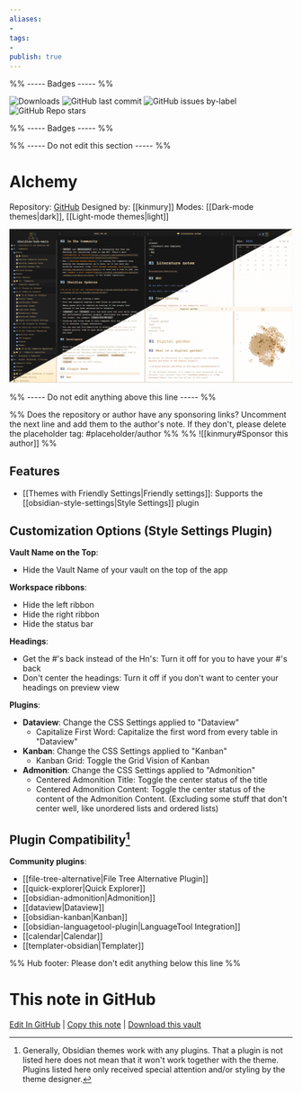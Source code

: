 ```yaml
---
aliases:
- 
tags: 
- 
publish: true
---
```


%% ----- Badges ----- %%

![Downloads](https://img.shields.io/badge/downloads-3340-573E7A?style=for-the-badge&logo=)
![GitHub last commit](https://img.shields.io/github/last-commit/kinmury/Alchemy?color=573E7A&label=last%20update&logo=github&style=for-the-badge)
![GitHub issues by-label](https://img.shields.io/github/issues/kinmury/Alchemy/help%20wanted?color=573E7A&logo=github&style=for-the-badge) 
![GitHub Repo stars](https://img.shields.io/github/stars/kinmury/Alchemy?color=573E7A&logo=github&style=for-the-badge)

%% ----- Badges ----- %%

%% ----- Do not edit this section ----- %%

# Alchemy

Repository: [GitHub](https://github.com/kinmury/Alchemy)
Designed by: [[kinmury]]
Modes: [[Dark-mode themes|dark]], [[Light-mode themes|light]]



![screenshot](https://github.com/kinmury/Alchemy/raw/main/Showcase/ShowcaseF.png)

%% ----- Do not edit anything above this line ----- %% 

%% Does the repository or author have any sponsoring links? Uncomment the next line and add them to the author's note. If they don't, please delete the placeholder tag: #placeholder/author %%
%% ![[kinmury#Sponsor this author]] %%


## Features

- [[Themes with Friendly Settings|Friendly settings]]: Supports the [[obsidian-style-settings|Style Settings]] plugin

## Customization Options (Style Settings Plugin) 

**Vault Name on the Top**: 
- Hide the Vault Name of your vault on the top of the app

**Workspace ribbons**: 
- Hide the left ribbon
- Hide the right ribbon
- Hide the status bar

**Headings**: 
- Get the \#'s back instead of the Hn's: Turn it off for you to have your \#'s back
- Don't center the headings: Turn it off if you don't want to center your headings on preview view

**Plugins**: 
- **Dataview**: Change the CSS Settings applied to "Dataview"
    - Capitalize First Word: Capitalize the first word from every table in "Dataview"
- **Kanban**: Change the CSS Settings applied to "Kanban"
    - Kanban Grid: Toggle the Grid Vision of Kanban
- **Admonition**: Change the CSS Settings applied to "Admonition"
    - Centered Admonition Title: Toggle the center status of the title
    - Centered Admonition Content: Toggle the center status of the content of the Admonition Content. (Excluding some stuff that don't center well, like unordered lists and ordered lists)

## Plugin Compatibility[^1]


**Community plugins**:
- [[file-tree-alternative|File Tree Alternative Plugin]]
- [[quick-explorer|Quick Explorer]]
- [[obsidian-admonition|Admonition]]
- [[dataview|Dataview]]
- [[obsidian-kanban|Kanban]]
- [[obsidian-languagetool-plugin|LanguageTool Integration]]
- [[calendar|Calendar]]
- [[templater-obsidian|Templater]]

[^1]: Generally, Obsidian themes work with any plugins. That a plugin is not listed here does not mean that it won't work together with the theme. Plugins listed here only received special attention and/or styling by the theme designer.

%% Hub footer: Please don't edit anything below this line %%

# This note in GitHub

<span class="git-footer">[Edit In GitHub](https://github.dev/obsidian-community/obsidian-hub/blob/main/02%20-%20Community%20Expansions/02.05%20All%20Community%20Expansions/Themes/Alchemy.md "git-hub-edit-note") | [Copy this note](https://raw.githubusercontent.com/obsidian-community/obsidian-hub/main/02%20-%20Community%20Expansions/02.05%20All%20Community%20Expansions/Themes/Alchemy.md "git-hub-copy-note") | [Download this vault](https://github.com/obsidian-community/obsidian-hub/archive/refs/heads/main.zip "git-hub-download-vault") </span>
